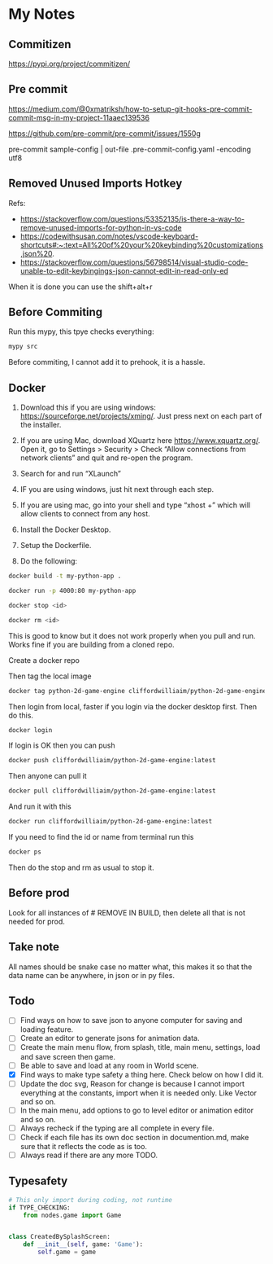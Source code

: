 # My Notes

## Commitizen

https://pypi.org/project/commitizen/

## Pre commit

https://medium.com/@0xmatriksh/how-to-setup-git-hooks-pre-commit-commit-msg-in-my-project-11aaec139536

https://github.com/pre-commit/pre-commit/issues/1550g

pre-commit sample-config | out-file .pre-commit-config.yaml -encoding utf8

## Removed Unused Imports Hotkey

Refs:

- https://stackoverflow.com/questions/53352135/is-there-a-way-to-remove-unused-imports-for-python-in-vs-code
- https://codewithsusan.com/notes/vscode-keyboard-shortcuts#:~:text=All%20of%20your%20keybinding%20customizations,json%20.
- https://stackoverflow.com/questions/56798514/visual-studio-code-unable-to-edit-keybingings-json-cannot-edit-in-read-only-ed

When it is done you can use the shift+alt+r

## Before Commiting

Run this mypy, this tpye checks everything:

```bash
mypy src
```

Before commiting, I cannot add it to prehook, it is a hassle.

## Docker

1. Download this if you are using windows: https://sourceforge.net/projects/xming/. Just press next on each part of the installer.

2. If you are using Mac, download XQuartz here https://www.xquartz.org/. Open it, go to Settings > Security > Check “Allow connections from network clients” and quit and re-open the program.

3. Search for and run “XLaunch”

4. IF you are using windows, just hit next through each step.

5. If you are using mac, go into your shell and type “xhost +” which will allow clients to connect from any host.

6. Install the Docker Desktop.

7. Setup the Dockerfile.

8. Do the following:

```bash
docker build -t my-python-app .
```

```bash
docker run -p 4000:80 my-python-app
```

```bash
docker stop <id>

```

```bash
docker rm <id>
```

This is good to know but it does not work properly when you pull and run. Works fine if you are building from a cloned repo.

Create a docker repo

Then tag the local image

```bash
docker tag python-2d-game-engine cliffordwilliaim/python-2d-game-engine:latest
```

Then login from local, faster if you login via the docker desktop first. Then do this.

```bash
docker login
```

If login is OK then you can push

```bash
docker push cliffordwilliaim/python-2d-game-engine:latest
```

Then anyone can pull it

```bash
docker pull cliffordwilliaim/python-2d-game-engine:latest
```

And run it with this

```bash
docker run cliffordwilliaim/python-2d-game-engine:latest
```

If you need to find the id or name from terminal run this

```bash
docker ps
```

Then do the stop and rm as usual to stop it.

## Before prod

Look for all instances of # REMOVE IN BUILD, then delete all that is not needed for prod.

## Take note

All names should be snake case no matter what, this makes it so that the data name can be anywhere, in json or in py files.

## Todo

- [ ] Find ways on how to save json to anyone computer for saving and loading feature.
- [ ] Create an editor to generate jsons for animation data.
- [ ] Create the main menu flow, from splash, title, main menu, settings, load and save screen then game.
- [ ] Be able to save and load at any room in World scene.
- [x] Find ways to make type safety a thing here. Check below on how I did it.
- [ ] Update the doc svg, Reason for change is because I cannot import everything at the constants, import when it is needed only. Like Vector and so on.
- [ ] In the main menu, add options to go to level editor or animation editor and so on.
- [ ] Always recheck if the typing are all complete in every file.
- [ ] Check if each file has its own doc section in documention.md, make sure that it reflects the code as is too.
- [ ] Always read if there are any more TODO.

## Typesafety

```py
# This only import during coding, not runtime
if TYPE_CHECKING:
    from nodes.game import Game


class CreatedBySplashScreen:
    def __init__(self, game: 'Game'):
        self.game = game
```
